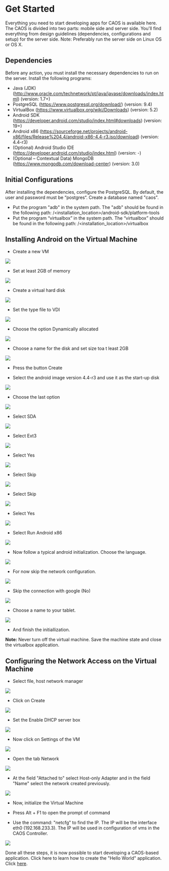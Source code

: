 # Get Started
Everything you need to start developing apps for CAOS is available here. The CAOS is divided into two parts: mobile side and server side. You'll find everything from design guidelines (dependencies, configurations and setup) for the server side. Note: Preferably run the server side on Linux OS or OS X.

## Dependencies
Before any action, you must install the necessary dependencies to run on the server. Install the following programs:

* Java (JDK) (http://www.oracle.com/technetwork/pt/java/javase/downloads/index.html) (version: 1.7+)
* PostgreSQL (https://www.postgresql.org/download/) (version: 9.4)
* VirtualBox (https://www.virtualbox.org/wiki/Downloads) (version: 5.2)
* Android SDK (https://developer.android.com/studio/index.html#downloads) (version: 19+)
* Android x86 (https://sourceforge.net/projects/android-x86/files/Release%204.4/android-x86-4.4-r3.iso/download) (version: 4.4-r3)
* (Optional) Android Studio IDE (https://developer.android.com/studio/index.html) (version: -)
* (Optional – Contextual Data) MongoDB (https://www.mongodb.com/download-center) (version: 3.0)

## Initial Configurations
After installing the dependencies, configure the PostgreSQL. By default, the user and password must be “postgres“. Create a database named "caos". 

* Put the program "adb" in the system path. The "adb" should be found in the following path: 
/<installation_location>/android-sdk/platform-tools
* Put the program “virtualbox” in the system path. The “virtualbox” should be found in the following path:
/<installation_location>/virtualbox

## Installing Android on the Virtual Machine
* Create a new VM

![](images/Picture1.png)

* Set at least 2GB of memory

![](images/Picture2.png)

* Create a virtual hard disk

![](images/Picture3.png)

* Set the type file to VDI

![](images/Picture4.png)

* Choose the option Dynamically allocated

![](images/Picture5.png)

* Choose a name for the disk and set size toa t least 2GB

![](images/Picture6.png)

* Press the button Create

* Select the android image version 4.4-r3 and use it as the start-up disk

![](images/Picture7.png)

* Choose the last option

![](images/Picture9.png)

* Select SDA

![](images/Picture12.png)

* Select Ext3

![](images/Picture11.png)

* Select Yes

![](images/Picture13.png)

* Select Skip

![](images/Picture14.png)

* Select Skip

![](images/Picture15.png)

* Select Yes

![](images/Picture16.png)

* Select Run Android x86

![](images/Picture17.png)

* Now follow a typical android initialization. Choose the language.

![](images/Picture18.png)

* For now skip the network configuration.

![](images/Picture19.png)

* Skip the connection with google (No)

![](images/Picture21.png)

* Choose a name to your tablet.
  
![](images/Picture24.png)

* And finish the initiallization.

**Note:** Never turn off the virtual machine. Save the machine state and close the virtualbox application.

## Configuring the Network Access on the Virtual Machine

* Select file, host network manager

![](images/Picture28.png)

* Click on Create

![](images/Picture29.png)

* Set the Enable DHCP server box

![](images/Picture30.png)

* Now click on Settings of the VM

![](images/Picture31.png)

* Open the tab Network

![](images/Picture32.png)

* At the field "Attached to" select Host-only Adapter and in the field "Name" select the network created previously.

![](images/Picture33.png)

* Now, initialize the Virtual Machine

* Press Alt + F1 to open the prompt of command

* Use the command: "netcfg" to find the IP. The IP will be the interface eth0 (192.168.233.3). The IP will be used in configuration of vms in the CAOS Controller.

![](images/Picture34.png)

Done all these steps, it is now possible to start developing a CAOS-based application. Click here to learn how to create the "Hello World" application. Click [here](Processing.md).
